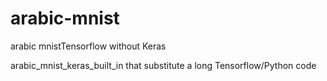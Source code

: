 # arabic-mnist

arabic mnistTensorflow without Keras

arabic_mnist_keras_built_in that substitute a long Tensorflow/Python code

